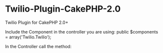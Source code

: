 Twilio-Plugin-CakePHP-2.0
=========================

Twilio Plugin for CakePHP 2.0+

Include the Component in the controller you are using:
public $components = array('Twilio.Twilio');

In the Controller call the method:


